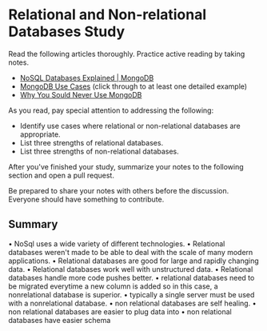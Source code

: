 # Relational and Non-relational Databases Study

Read the following articles thoroughly. Practice active reading by taking notes.

-   [NoSQL Databases Explained | MongoDB](https://www.mongodb.com/nosql-explained)
-   [MongoDB Use Cases](http://docs.mongodb.org/ecosystem/use-cases/) (click
    through to at least one detailed example)
-   [Why You Sould Never Use MongoDB](http://www.sarahmei.com/blog/2013/11/11/why-you-should-never-use-mongodb/)

As you read, pay special attention to addressing the following:

-   Identify use cases where relational or non-relational databases are
    appropriate.
-   List three strengths of relational databases.
-   List three strengths of non-relational databases.

After you've finished your study, summarize your notes to the following section
and open a pull request.

Be prepared to share your notes with others before the discussion. Everyone
should have something to contribute.

## Summary

• NoSql uses a wide variety of different technologies.
• Relational databases weren't made to be able to deal with the scale
	of many modern applications. 
• Relational databases are good for large and rapidly changing data.
• Relational databases work well with unstructured data.
• Relational databases handle more code pushes better.
• relational databases need to be migrated everytime a new column is added
	so in this case, a nonrelational database is superior.
• typically a single server must be used with a nonrelational database.
• non relational databases are self healing. 
• non relational databases are easier to plug data into
• non relational databases have easier schema